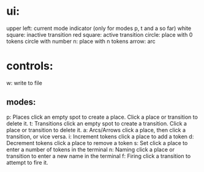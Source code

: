 # ui:
upper left: current mode indicator (only for modes p, t and a so far)
white square: inactive transition
red square: active transition
circle: place with 0 tokens
circle with number n: place with n tokens
arrow: arc

# controls:
w: write to file

## modes:
p: Places
    click an empty spot to create a place. Click a place or transition to delete it.
t: Transitions
    click an empty spot to create a transition. Click a place or transition to delete it.
a: Arcs/Arrows
    click a place, then click a transition, or vice versa.
i: Increment tokens
    click a place to add a token
d: Decrement tokens
    click a place to remove a token
s: Set 
    click a place to enter a number of tokens in the terminal
n: Naming
    click a place or transition to enter a new name in the terminal
f: Firing
    click a transition to attempt to fire it.